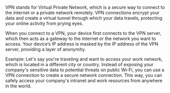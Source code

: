 VPN stands for Virtual Private Network, which is a secure way to connect to the internet or a private network remotely. VPN connections encrypt your data and create a virtual tunnel through which your data travels, protecting your online activity from prying eyes.

When you connect to a VPN, your device first connects to the VPN server, which then acts as a gateway to the internet or the network you want to access. Your device’s IP address is masked by the IP address of the VPN server, providing a layer of anonymity.

Example: Let's say you're traveling and want to access your work network, which is located in a different city or country. Instead of exposing your company's sensitive data to potential threats on public Wi-Fi, you can use a VPN connection to create a secure network connection. This way, you can safely access your company's intranet and work resources from anywhere in the world.